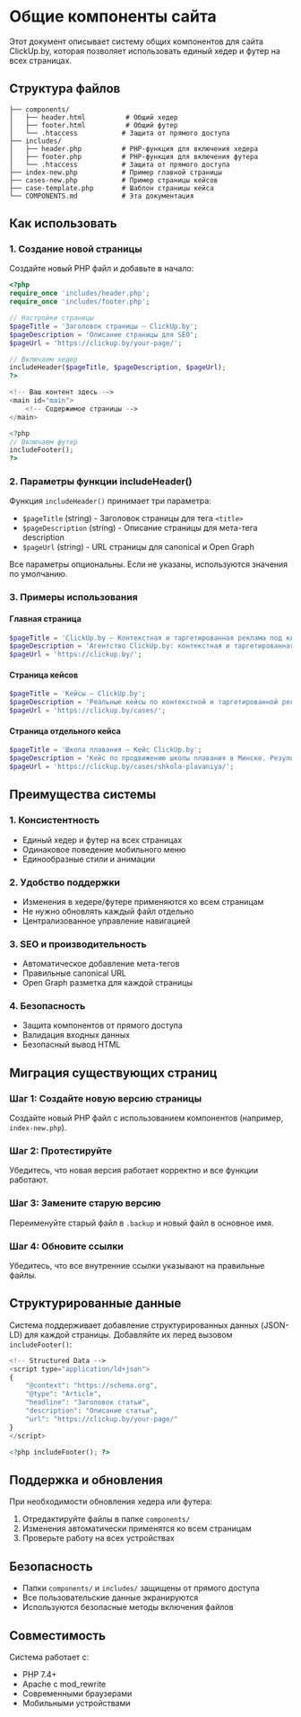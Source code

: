 # Общие компоненты сайта

Этот документ описывает систему общих компонентов для сайта ClickUp.by, которая позволяет использовать единый хедер и футер на всех страницах.

## Структура файлов

```
├── components/
│   ├── header.html          # Общий хедер
│   ├── footer.html          # Общий футер
│   └── .htaccess           # Защита от прямого доступа
├── includes/
│   ├── header.php          # PHP-функция для включения хедера
│   ├── footer.php          # PHP-функция для включения футера
│   └── .htaccess           # Защита от прямого доступа
├── index-new.php           # Пример главной страницы
├── cases-new.php           # Пример страницы кейсов
├── case-template.php       # Шаблон страницы кейса
└── COMPONENTS.md           # Эта документация
```

## Как использовать

### 1. Создание новой страницы

Создайте новый PHP файл и добавьте в начало:

```php
<?php
require_once 'includes/header.php';
require_once 'includes/footer.php';

// Настройки страницы
$pageTitle = 'Заголовок страницы — ClickUp.by';
$pageDescription = 'Описание страницы для SEO';
$pageUrl = 'https://clickup.by/your-page/';

// Включаем хедер
includeHeader($pageTitle, $pageDescription, $pageUrl);
?>

<!-- Ваш контент здесь -->
<main id="main">
    <!-- Содержимое страницы -->
</main>

<?php
// Включаем футер
includeFooter();
?>
```

### 2. Параметры функции includeHeader()

Функция `includeHeader()` принимает три параметра:

- `$pageTitle` (string) - Заголовок страницы для тега `<title>`
- `$pageDescription` (string) - Описание страницы для мета-тега description
- `$pageUrl` (string) - URL страницы для canonical и Open Graph

Все параметры опциональны. Если не указаны, используются значения по умолчанию.

### 3. Примеры использования

#### Главная страница
```php
$pageTitle = 'ClickUp.by — Контекстная и таргетированная реклама под ключ';
$pageDescription = 'Агентство ClickUp.by: контекстная и таргетированная реклама под ключ. Стратегия, запуск, оптимизация и прозрачная отчётность.';
$pageUrl = 'https://clickup.by/';
```

#### Страница кейсов
```php
$pageTitle = 'Кейсы — ClickUp.by';
$pageDescription = 'Реальные кейсы по контекстной и таргетированной рекламе. Результаты наших клиентов с конкретными цифрами и ROI.';
$pageUrl = 'https://clickup.by/cases/';
```

#### Страница отдельного кейса
```php
$pageTitle = 'Школа плавания — Кейс ClickUp.by';
$pageDescription = 'Кейс по продвижению школы плавания в Минске. Результат: 47 новых учеников за 3 месяца с ROMI 156%.';
$pageUrl = 'https://clickup.by/cases/shkola-plavaniya/';
```

## Преимущества системы

### 1. Консистентность
- Единый хедер и футер на всех страницах
- Одинаковое поведение мобильного меню
- Единообразные стили и анимации

### 2. Удобство поддержки
- Изменения в хедере/футере применяются ко всем страницам
- Не нужно обновлять каждый файл отдельно
- Централизованное управление навигацией

### 3. SEO и производительность
- Автоматическое добавление мета-тегов
- Правильные canonical URL
- Open Graph разметка для каждой страницы

### 4. Безопасность
- Защита компонентов от прямого доступа
- Валидация входных данных
- Безопасный вывод HTML

## Миграция существующих страниц

### Шаг 1: Создайте новую версию страницы
Создайте новый PHP файл с использованием компонентов (например, `index-new.php`).

### Шаг 2: Протестируйте
Убедитесь, что новая версия работает корректно и все функции работают.

### Шаг 3: Замените старую версию
Переименуйте старый файл в `.backup` и новый файл в основное имя.

### Шаг 4: Обновите ссылки
Убедитесь, что все внутренние ссылки указывают на правильные файлы.

## Структурированные данные

Система поддерживает добавление структурированных данных (JSON-LD) для каждой страницы. Добавляйте их перед вызовом `includeFooter()`:

```php
<!-- Structured Data -->
<script type="application/ld+json">
{
    "@context": "https://schema.org",
    "@type": "Article",
    "headline": "Заголовок статьи",
    "description": "Описание статьи",
    "url": "https://clickup.by/your-page/"
}
</script>

<?php includeFooter(); ?>
```

## Поддержка и обновления

При необходимости обновления хедера или футера:

1. Отредактируйте файлы в папке `components/`
2. Изменения автоматически применятся ко всем страницам
3. Проверьте работу на всех устройствах

## Безопасность

- Папки `components/` и `includes/` защищены от прямого доступа
- Все пользовательские данные экранируются
- Используются безопасные методы включения файлов

## Совместимость

Система работает с:
- PHP 7.4+
- Apache с mod_rewrite
- Современными браузерами
- Мобильными устройствами
